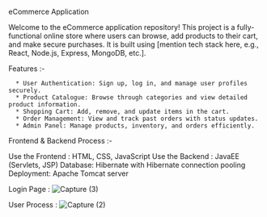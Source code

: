 eCommerce Application

Welcome to the eCommerce application repository! This project is a fully-functional online store where users can browse, add products to their cart, and make secure purchases. It is built using [mention tech stack here, e.g., React, Node.js, Express, MongoDB, etc.].

Features :-

      * User Authentication: Sign up, log in, and manage user profiles securely.
      * Product Catalogue: Browse through categories and view detailed product information.
      * Shopping Cart: Add, remove, and update items in the cart.
      * Order Management: View and track past orders with status updates.
      * Admin Panel: Manage products, inventory, and orders efficiently.

Frontend & Backend Process :-

Use the Frontend :  HTML, CSS, JavaScript 
Use the Backend :  JavaEE (Servlets, JSP) Database: Hibernate with Hibernate connection pooling Deployment: Apache Tomcat server





Login Page :
![Capture (3)](https://github.com/user-attachments/assets/a1843b77-1d6f-49e2-88e6-58583f8458b0)


User Process :
![Capture (2)](https://github.com/user-attachments/assets/37f8990e-d721-4127-8745-444e11e13cd6)


